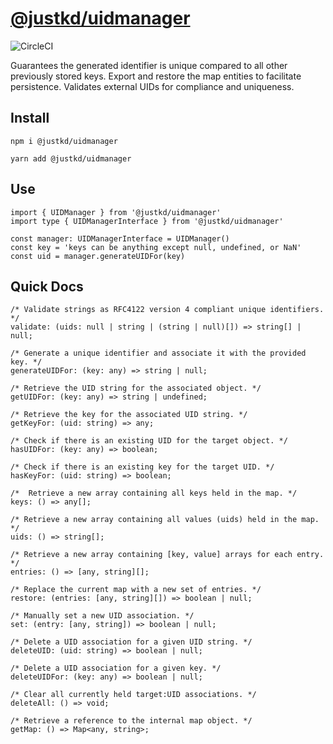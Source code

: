 # [@justkd/uidmanager](https://github.com/justkd/uidmanager)

![CircleCI](https://img.shields.io/circleci/build/gh/justkd/uidmanager/master?token=2edcfec5c13eaf6d951a8f2939b220cdca74644c&style=for-the-badge&logo=circleci)

Guarantees the generated identifier is unique compared to all other previously stored keys. Export and restore the map entities to facilitate persistence. Validates external UIDs for compliance and uniqueness. 

## Install

```
npm i @justkd/uidmanager
```
```
yarn add @justkd/uidmanager
```

## Use

```
import { UIDManager } from '@justkd/uidmanager'
import type { UIDManagerInterface } from '@justkd/uidmanager'

const manager: UIDManagerInterface = UIDManager()
const key = 'keys can be anything except null, undefined, or NaN'
const uid = manager.generateUIDFor(key)
```

## Quick Docs

```
/* Validate strings as RFC4122 version 4 compliant unique identifiers. */
validate: (uids: null | string | (string | null)[]) => string[] | null;

/* Generate a unique identifier and associate it with the provided key. */
generateUIDFor: (key: any) => string | null;

/* Retrieve the UID string for the associated object. */
getUIDFor: (key: any) => string | undefined;

/* Retrieve the key for the associated UID string. */
getKeyFor: (uid: string) => any;

/* Check if there is an existing UID for the target object. */
hasUIDFor: (key: any) => boolean;

/* Check if there is an existing key for the target UID. */
hasKeyFor: (uid: string) => boolean;

/*  Retrieve a new array containing all keys held in the map. */
keys: () => any[];

/* Retrieve a new array containing all values (uids) held in the map. */
uids: () => string[];

/* Retrieve a new array containing [key, value] arrays for each entry. */
entries: () => [any, string][];

/* Replace the current map with a new set of entries. */
restore: (entries: [any, string][]) => boolean | null;

/* Manually set a new UID association. */
set: (entry: [any, string]) => boolean | null;

/* Delete a UID association for a given UID string. */
deleteUID: (uid: string) => boolean | null;

/* Delete a UID association for a given key. */
deleteUIDFor: (key: any) => boolean | null;

/* Clear all currently held target:UID associations. */
deleteAll: () => void;

/* Retrieve a reference to the internal map object. */
getMap: () => Map<any, string>;
```